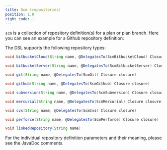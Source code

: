 ```yaml
---
title: Scm (repositories)
position: 1.0
right_code: |
---
```

`scm` is a collection of repository definition(s) for a plan or plan branch. Here you can see an example for a Github repository definition:

The DSL supports the following repository types:

~~~groovy
void bitbucketCloud(String name, @DelegatesTo(ScmBitbucketCloud) Closure closure)

void bitbucketServer(String name, @DelegatesTo(ScmBitbucketServer) Closure closure)

void git(String name, @DelegatesTo(ScmGit) Closure closure)

void github(String name, @DelegatesTo(ScmGithub) Closure closure)

void subversion(String name, @DelegatesTo(ScmSubversion) Closure closure)

void mercurial(String name, @DelegatesTo(ScmMercurial) Closure closure)

void cvs(String name, @DelegatesTo(ScmCvs) Closure closure)

void perforce(String name, @DelegatesTo(ScmPerforce) Closure closure)

void linkedRepository(String name)
~~~~

For the individual repository definition parameters and their meaning, please see the JavaDoc comments.



